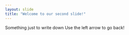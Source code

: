 ```yaml
---
layout: slide
title: "Welcome to our second slide!"
---
```

Something just to write down
Use the left arrow to go back!
